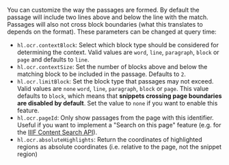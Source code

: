 You can customize the way the passages are formed. By default the passage will include two lines above and below the
line with the match. Passages will also not cross block boundaries (what this translates to depends on the format).
These parameters can be changed at query time:

- `hl.ocr.contextBlock`: Select which block type should be considered for determining the context. Valid values are
  `word`, `line`, `paragraph`, `block` or `page` and defaults to `line`.
- `hl.ocr.contextSize`: Set the number of blocks above and below the matching block to be included in the passage.
  Defaults to `2`.
- `hl.ocr.limitBlock`: Set the block type that passages may not exceed. Valid values are `none` `word`, `line`,
  `paragraph`, `block` or `page`. This value defaults to `block`, which means that **snippets crossing page boundaries
  are disabled by default**. Set the value to `none` if you want to enable this feature.
- `hl.ocr.pageId`: Only show passages from the page with this identifier. Useful if you want to implement a
  "Search on this page" feature (e.g. for the [IIIF Content Search API](https://iiif.io/api/search/1.0/)).
- `hl.ocr.absoluteHighlights`: Return the coordinates of highlighted regions as absolute coordinates (i.e. relative to
  the page, not the snippet region)